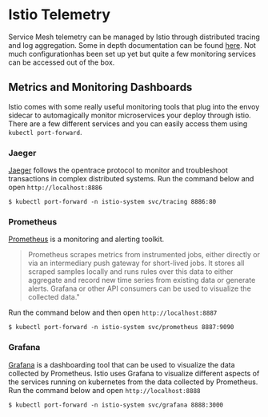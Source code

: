 # Istio Telemetry
Service Mesh telemetry can be managed by Istio through distributed tracing and log aggregation. Some in depth documentation can be found [here](https://istio.io/docs/tasks/telemetry/). Not much configurationhas been set up yet but quite a few monitoring services can be accessed out of the box.

## Metrics and Monitoring Dashboards
Istio comes with some really useful monitoring tools that plug into the envoy sidecar to
automagically monitor microservices your deploy through istio. There are a few different
services and you can easily access them using `kubectl port-forward`.

### Jaeger
[Jaeger](https://www.jaegertracing.io/) follows the opentrace protocol to monitor and
troubleshoot transactions in complex distributed systems. Run the command below and open
`http://localhost:8886`

```shell
$ kubectl port-forward -n istio-system svc/tracing 8886:80
```

### Prometheus
[Prometheus](https://prometheus.io/) is a monitoring and alerting toolkit.

> Prometheus scrapes metrics from instrumented jobs, either directly or via an
> intermediary push gateway for short-lived jobs. It stores all scraped samples locally
> and runs rules over this data to either aggregate and record new time series from
> existing data or generate alerts. Grafana or other API consumers can be used to
> visualize the collected data."

Run the command below and then open `http://localhost:8887`

```shell
$ kubectl port-forward -n istio-system svc/prometheus 8887:9090
```

### Grafana
[Grafana](https://grafana.com/) is a dashboarding tool that can be used to visualize the
data collected by Prometheus. Istio uses Grafana to visualize different aspects of the
services running on kubernetes from the data collected by Prometheus. Run the command
below and open `http://localhost:8888`

```shell
$ kubectl port-forward -n istio-system svc/grafana 8888:3000
```
